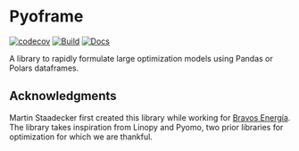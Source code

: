 # Pyoframe

[![codecov](https://codecov.io/gh/staadecker/pyoframe/graph/badge.svg?token=8258XESRYQ)](https://codecov.io/gh/staadecker/pyoframe)
[![Build](https://github.com/staadecker/pyoframe/actions/workflows/ci.yml/badge.svg)](https://github.com/staadecker/pyoframe/actions/workflows/ci.yml)
[![Docs](https://github.com/staadecker/pyoframe/actions/workflows/publish_doc.yml/badge.svg)](https://staadecker.github.io/pyoframe/reference/)

A library to rapidly formulate large optimization models using Pandas or Polars dataframes.

## Acknowledgments

Martin Staadecker first created this library while working for [Bravos Energía](https://en.bravosenergia.com/). The library takes inspiration from Linopy and Pyomo, two prior libraries for optimization for which we are thankful.
